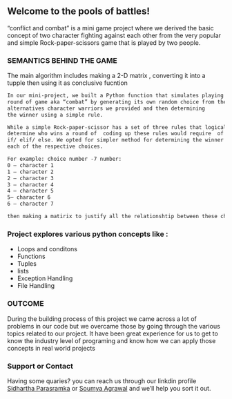 ## Welcome to the pools of battles!


“conflict and combat” is a mini game project where we derived the basic concept of two character fighting against each other from the very popular and simple Rock-paper-scissors game that is played by two people.
### SEMANTICS BEHIND THE GAME 

The main algorithm includes making a 2-D matrix , converting it into a tupple then using it as conclusive fucntion

```markdown
In our mini-project, we built a Python function that simulates playing a
round of game aka “combat” by generating its own random choice from these
alternatives character warriors we provided and then determining 
the winner using a simple rule.

While a simple Rock-paper-scissor has a set of three rules that logically 
determine who wins a round of  coding up these rules would require  of
if/ elif/ else. We opted for simpler method for determining the winner is to assign
each of the respective choices. 

For example: choice number -7 number:
0 — character 1 
1 — character 2 
2 — character 3 
3 — character 4 
4 — character 5 
5— character 6
6 — character 7

then making a matirix to justify all the relationshtip between these characters.
```


### Project explores various python concepts like :

- Loops and conditons
- Functions
- Tuples
- lists
- Exception Handling
- File Handling


### OUTCOME

During the building process of this project we came across a lot of problems in our code but we overcame those by going through the various topics related to our project. It have been great experience for us to get to know the industry level of programing and know how we can apply those concepts in real world projects

### Support or Contact

Having some quaries? you can reach us through our linkdin profile [Sidhartha Parasramka](https://www.linkedin.com/in/sidhartha-parasramka/) or [Soumya Agrawal](https://www.linkedin.com/in/soumyaagrawal427/) and we’ll help you sort it out.
